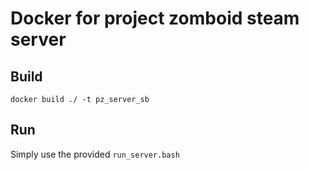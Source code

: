 # Docker for project zomboid steam server

## Build
```angular2html
docker build ./ -t pz_server_sb
```

## Run
Simply use the provided `run_server.bash`

